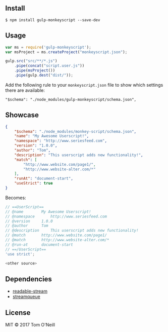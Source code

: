 ## Install

```
$ npm install gulp-monkeyscript --save-dev
```


## Usage

```js
var ms = require('gulp-monkeyscript');
var msProject = ms.createProject("monkeyscript.json");

gulp.src("src/**/*.js")
	.pipe(concat("script.user.js"))
    .pipe(msProject())
	.pipe(gulp.dest("dist/"));

```

Add the following rule to your `monkeyscript.json` file to show which settings there are available:

```
"$schema": "./node_modules/gulp-monkeyscript/schema.json",
```

## Showcase
```json
{
    "$schema": "./node_modules/monkey-script/schema.json",
    "name": "My Awesome Userscript!",
    "namespace": "http://www.seriesfeed.com",
    "version": "1.0.0",
    "author": "Tom",
    "description": "This userscript adds new functionality!",
    "match": [
        "http://www.website.com/page1/",
        "http://www.website-alter.com/*"
    ],
    "runAt": "document-start",
    "useStrict": true
}
```

Becomes:

```js
// ==UserScript==
// @name		My Awesome Userscript!
// @namespace		http://www.seriesfeed.com
// @version		1.0.0
// @author		Tom
// @description		This userscript adds new functionality!
// @match		http://www.website.com/page1/
// @match		http://www.website-alter.com/*
// @run-at		document-start
// ==/UserScript==
'use strict';

<other source>
```

## Dependencies
- <a href="https://www.npmjs.com/package/readable-stream">readable-stream</a>
- <a href="https://www.npmjs.com/package/streamqueue">streamqueue</a>


## License

MIT © 2017 Tom O'Neill
